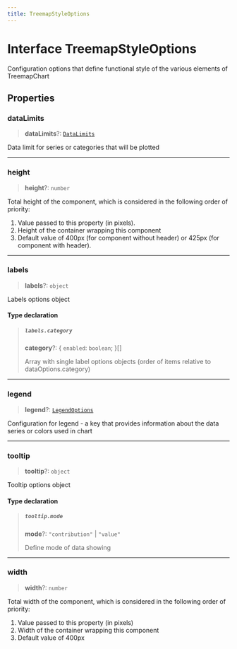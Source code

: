 ```yaml
---
title: TreemapStyleOptions
---
```


# Interface TreemapStyleOptions

Configuration options that define functional style of the various elements of TreemapChart

## Properties

### dataLimits

> **dataLimits**?: [`DataLimits`](interface.DataLimits.md)

Data limit for series or categories that will be plotted

***

### height

> **height**?: `number`

Total height of the component, which is considered in the following order of priority:

1. Value passed to this property (in pixels).
2. Height of the container wrapping this component
3. Default value of 400px (for component without header) or 425px (for component with header).

***

### labels

> **labels**?: `object`

Labels options object

#### Type declaration

> ##### `labels.category`
>
> **category**?: \{
> `enabled`: `boolean`;
> }[]
>
> Array with single label options objects (order of items relative to dataOptions.category)
>
>

***

### legend

> **legend**?: [`LegendOptions`](../../sdk-ui/type-aliases/type-alias.LegendOptions.md)

Configuration for legend - a key that provides information about the data series or colors used in chart

***

### tooltip

> **tooltip**?: `object`

Tooltip options object

#### Type declaration

> ##### `tooltip.mode`
>
> **mode**?: `"contribution"` \| `"value"`
>
> Define mode of data showing
>
>

***

### width

> **width**?: `number`

Total width of the component, which is considered in the following order of priority:

1. Value passed to this property (in pixels)
2. Width of the container wrapping this component
3. Default value of 400px
